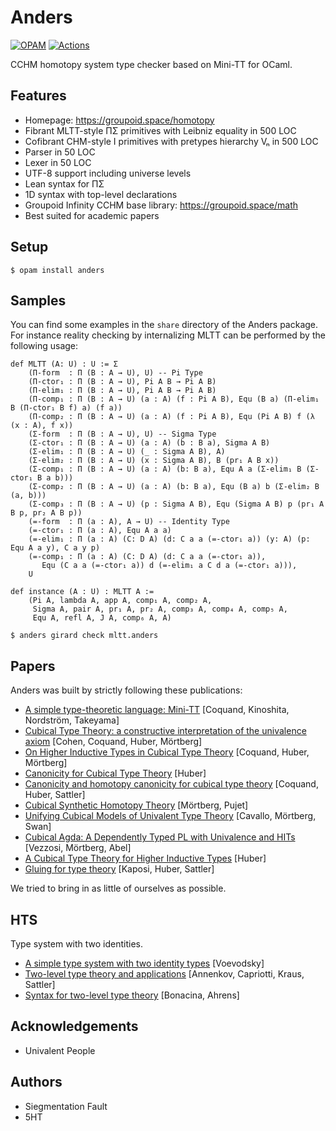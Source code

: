 Anders
======

[![OPAM](https://img.shields.io/github/v/release/groupoid/anders.svg)](https://opam.ocaml.org/packages/anders/)
[![Actions](https://github.com/groupoid/anders/workflows/OCaml/badge.svg)](https://github.com/groupoid/anders/actions)

CCHM homotopy system type checker based on Mini-TT for OCaml.

Features
--------

* Homepage: https://groupoid.space/homotopy
* Fibrant MLTT-style ΠΣ primitives with Leibniz equality in 500 LOC
* Cofibrant CHM-style I primitives with pretypes hierarchy Vₙ in 500 LOC
* Parser in 50 LOC
* Lexer in 50 LOC
* UTF-8 support including universe levels
* Lean syntax for ΠΣ
* 1D syntax with top-level declarations
* Groupoid Infinity CCHM base library: https://groupoid.space/math
* Best suited for academic papers

Setup
-------------

```shell
$ opam install anders
```

Samples
-------

You can find some examples in the `share` directory of the Anders package.
For instance reality checking by internalizing MLTT can be performed by the following usage:

```Lean
def MLTT (A: U) : U := Σ
    (Π-form  : Π (B : A → U), U) -- Pi Type
    (Π-ctor₁ : Π (B : A → U), Pi A B → Pi A B)
    (Π-elim₁ : Π (B : A → U), Pi A B → Pi A B)
    (Π-comp₁ : Π (B : A → U) (a : A) (f : Pi A B), Equ (B a) (Π-elim₁ B (Π-ctor₁ B f) a) (f a))
    (Π-comp₂ : Π (B : A → U) (a : A) (f : Pi A B), Equ (Pi A B) f (λ (x : A), f x))
    (Σ-form  : Π (B : A → U), U) -- Sigma Type
    (Σ-ctor₁ : Π (B : A → U) (a : A) (b : B a), Sigma A B)
    (Σ-elim₁ : Π (B : A → U) (_ : Sigma A B), A)
    (Σ-elim₂ : Π (B : A → U) (x : Sigma A B), B (pr₁ A B x))
    (Σ-comp₁ : Π (B : A → U) (a : A) (b: B a), Equ A a (Σ-elim₁ B (Σ-ctor₁ B a b)))
    (Σ-comp₂ : Π (B : A → U) (a : A) (b: B a), Equ (B a) b (Σ-elim₂ B (a, b)))
    (Σ-comp₃ : Π (B : A → U) (p : Sigma A B), Equ (Sigma A B) p (pr₁ A B p, pr₂ A B p))
    (=-form  : Π (a : A), A → U) -- Identity Type
    (=-ctor₁ : Π (a : A), Equ A a a)
    (=-elim₁ : Π (a : A) (C: D A) (d: C a a (=-ctor₁ a)) (y: A) (p: Equ A a y), C a y p)
    (=-comp₁ : Π (a : A) (C: D A) (d: C a a (=-ctor₁ a)),
       Equ (C a a (=-ctor₁ a)) d (=-elim₁ a C d a (=-ctor₁ a))),
    U
```

```Lean
def instance (A : U) : MLTT A :=
    (Pi A, lambda A, app A, comp₁ A, comp₂ A,
     Sigma A, pair A, pr₁ A, pr₂ A, comp₃ A, comp₄ A, comp₅ A,
     Equ A, refl A, J A, comp₆ A, A)
```

```shell
$ anders girard check mltt.anders
```

Papers
------

Anders was built by strictly following these publications:

* <a href="http://www.cse.chalmers.se/~bengt/papers/GKminiTT.pdf">A simple type-theoretic language: Mini-TT</a> [Coquand, Kinoshita, Nordström, Takeyama]
* <a href="https://arxiv.org/pdf/1611.02108.pdf">Cubical Type Theory: a constructive interpretation of the univalence axiom</a> [Cohen, Coquand, Huber, Mörtberg]
* <a href="https://arxiv.org/pdf/1802.01170.pdf">On Higher Inductive Types in Cubical Type Theory</a> [Coquand, Huber, Mörtberg]
* <a href="https://arxiv.org/pdf/1607.04156.pdf">Canonicity for Cubical Type Theory</a> [Huber]
* <a href="https://arxiv.org/pdf/1902.06572.pdf">Canonicity and homotopy canonicity for cubical type theory</a> [Coquand, Huber, Sattler]
* <a href="https://staff.math.su.se/anders.mortberg/papers/cubicalsynthetic.pdf">Cubical Synthetic Homotopy Theory</a> [Mörtberg, Pujet]
* <a href="https://staff.math.su.se/anders.mortberg/papers/unifying.pdf">Unifying Cubical Models of Univalent Type Theory</a> [Cavallo, Mörtberg, Swan]
* <a href="https://staff.math.su.se/anders.mortberg/papers/cubicalagda.pdf">Cubical Agda: A Dependently Typed PL with Univalence and HITs</a> [Vezzosi, Mörtberg, Abel]
* <a href="http://www.cse.chalmers.se/~simonhu/misc/hcomp.pdf">A Cubical Type Theory for Higher Inductive Types</a> [Huber]
* <a href="http://www.cse.chalmers.se/~simonhu/papers/p.pdf">Gluing for type theory</a> [Kaposi, Huber, Sattler]

We tried to bring in as little of ourselves as possible. 

HTS
---

Type system with two identities.

* <a href="https://www.math.ias.edu/vladimir/sites/math.ias.edu.vladimir/files/HTS.pdf">A simple type system with two identity types</a> [Voevodsky]
* <a href="https://arxiv.org/pdf/1705.03307.pdf">Two-level type theory and applications</a> [Annenkov, Capriotti, Kraus, Sattler]
* <a href="https://types21.liacs.nl/download/syntax-for-two-level-type-theory/">Syntax for two-level type theory</a> [Bonacina, Ahrens]

Acknowledgements
----------------

* Univalent People

Authors
-------

* Siegmentation Fault
* 5HT
